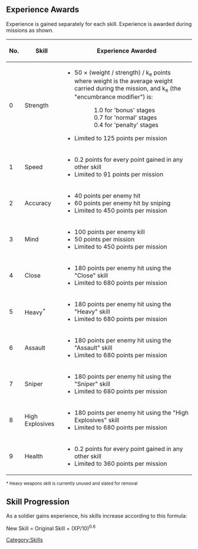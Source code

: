 ## Experience Awards

Experience is gained separately for each skill. Experience is awarded
during missions as shown.

<table>
<thead>
<tr class="header">
<th><p>No.</p></th>
<th><p>Skill</p></th>
<th><p>Experience Awarded</p></th>
</tr>
</thead>
<tbody>
<tr class="odd">
<td><p>0</p></td>
<td><p>Strength</p></td>
<td><ul>
<li>50 × (weight / strength) / k<sub>e</sub> points<br />
where weight is the average weight carried during the mission, and
k<sub>e</sub> (the "encumbrance modifier") is:</li>
</ul>
<dl>
<dt></dt>
<dd>
<dl>
<dt></dt>
<dd>
1.0 for 'bonus' stages
</dd>
<dd>
0.7 for 'normal' stages
</dd>
<dd>
0.4 for 'penalty' stages
</dd>
</dl>
</dd>
</dl>
<ul>
<li>Limited to 125 points per mission</li>
</ul></td>
</tr>
<tr class="even">
<td><p>1</p></td>
<td><p>Speed</p></td>
<td><ul>
<li>0.2 points for every point gained in any other skill</li>
<li>Limited to 91 points per mission</li>
</ul></td>
</tr>
<tr class="odd">
<td><p>2</p></td>
<td><p>Accuracy</p></td>
<td><ul>
<li>40 points per enemy hit</li>
<li>60 points per enemy hit by sniping</li>
<li>Limited to 450 points per mission</li>
</ul></td>
</tr>
<tr class="even">
<td><p>3</p></td>
<td><p>Mind</p></td>
<td><ul>
<li>100 points per enemy kill</li>
<li>50 points per mission</li>
<li>Limited to 450 points per mission</li>
</ul></td>
</tr>
<tr class="odd">
<td><p>4</p></td>
<td><p>Close</p></td>
<td><ul>
<li>180 points per enemy hit using the "Close" skill</li>
<li>Limited to 680 points per mission</li>
</ul></td>
</tr>
<tr class="even">
<td><p>5</p></td>
<td><p>Heavy<sup>*</sup></p></td>
<td><ul>
<li>180 points per enemy hit using the "Heavy" skill</li>
<li>Limited to 680 points per mission</li>
</ul></td>
</tr>
<tr class="odd">
<td><p>6</p></td>
<td><p>Assault</p></td>
<td><ul>
<li>180 points per enemy hit using the "Assault" skill</li>
<li>Limited to 680 points per mission</li>
</ul></td>
</tr>
<tr class="even">
<td><p>7</p></td>
<td><p>Sniper</p></td>
<td><ul>
<li>180 points per enemy hit using the "Sniper" skill</li>
<li>Limited to 680 points per mission</li>
</ul></td>
</tr>
<tr class="odd">
<td><p>8</p></td>
<td><p>High Explosives</p></td>
<td><ul>
<li>180 points per enemy hit using the "High Explosives" skill</li>
<li>Limited to 680 points per mission</li>
</ul></td>
</tr>
<tr class="even">
<td><p>9</p></td>
<td><p>Health</p></td>
<td><ul>
<li>0.2 points for every point gained in any other skill</li>
<li>Limited to 360 points per mission</li>
</ul></td>
</tr>
</tbody>
</table>

<small>\* Heavy weapons skill is currently unused and slated for
removal</small>

## Skill Progression

As a soldier gains experience, his skills increase according to this
formula:

New Skill = Original Skill + (XP/10)<sup>0.6</sup>

[Category:Skills](Category:Skills "wikilink")
